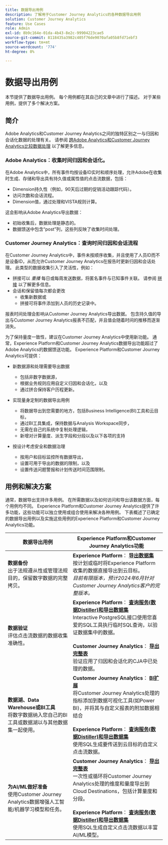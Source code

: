 ```yaml
---
title: 数据导出用例
description: 了解用于Customer Journey Analytics的各种数据导出用例
solution: Customer Journey Analytics
feature: Use Cases
role: Admin
exl-id: 8b9c164e-01da-4b43-8e2c-99904223cae5
source-git-commit: 8118435a3982c405f76de9070afa05b8fd71ebf3
workflow-type: tm+mt
source-wordcount: '774'
ht-degree: 0%

---
```


# 数据导出用例

本节提供了数据导出用例。 每个用例都在其自己的文章中进行了描述。 对于某些用例，提供了多个解决方案。

## 简介

Adobe Analytics和Customer Journey Analytics之间的独特区别之一与归因和会话化数据的处理有关。 请参阅 [跨Adobe Analytics和Customer Journey Analytics比较数据处理](/help/getting-started/aa-vs-cja/data-processing-comparisons.md) 以了解更多信息。

### Adobe Analytics：收集时间归因和会话化。

在Adobe Analytics中，所有事件均按设备ID实时和顺序处理，允许Adobe在收集时生成、存储和导出具有持久值或属性值的点击流数据，包括：

* Dimension持久性（例如，90天后过期的促销活动跟踪代码）。
* 访问次数和会话流程。
* Dimension值，通过处理和VISTA规则计算。

这会影响从Adobe Analytics导出数据：

* 初始收集后，数据处理是静态的。
* 数据馈送中包含“post”列，这些列反映了收集时间处理。


### Customer Journey Analytics：查询时间归因和会话流程

在Customer Journey Analytics中，事件未按顺序收集，并且使用了人员ID而不是设备ID，从而允许Customer Journey Analytics在报告时更新归因和会话处理。 此类型的数据收集引入了灵活性，例如：

* 拼接可以 _重播_ 每日或每周发送数据，将匿名事件与已知事件关联。 请参阅 [拼接](../../stitching/overview.md) 以了解更多信息。
* 会话和保留值每次都会更改
   * 收集新数据或
   * 拼接可将事件添加到人员的历史记录中。

报表时间处理会影响从Customer Journey Analytics导出数据。 包含持久值的导出与Customer Journey Analytics报表不匹配，并且值会随着时间的推移而逐渐消失。

为了保持量度一致性，建议在Customer Journey Analytics中使用新功能。 通常，Experience Platform和Customer Journey Analytics数据导出功能超过了Adobe Analytics的数据馈送功能。 Experience Platform和Customer Journey Analytics可提供：

* 新数据源和处理需要导出数据

   * 包括非数字数据源，
   * 根据业务规则应用自定义归因和会话化，以及
   * 通过拼合保持客户历程更新。

* 实现量身定制的数据导出用例

   * 将数据导出到您需要的地方，包括Business Intelligence(BI)工具和云目标，
   * 通过BI工具集成，保持数据与Analysis Workspace同步，
   * 无需在自己的系统中复制处理逻辑，
   * 新增对计算量度、派生字段和分段以及以下各项的支持

* 按设计考虑安全和数据治理

   * 按用户和目标监控所有数据导出，
   * 设置可用于导出的数据的限制，以及
   * 设置传送问题警报和计划传送时间范围限制。


## 用例和解决方案

通常，数据导出支持许多用例。 在所需数据以及如何访问和导出该数据方面，每个用例均不同。 Experience Platform和Customer Journey Analytics提供了许多功能，这些功能可以独立使用或组合使用来解决各种用例。 下表概述了已确定的数据导出用例以及实施这些用例的Experience Platform和Customer Journey Analytics功能。

| 数据导出用例 | Experience Platform和Customer Journey Analytics功能 |
|---|---|
| **数据备份**<br/>&#x200B;出于法规遵从性或管理法规目的，保留数字数据的完整拷贝。 | **Experience Platform**： [**导出数据集**](export-datasets.md)<br/>&#x200B;按计划或临时将Experience Platform收集的数据直接导出到云目标。<br/>*目前有限版本，预计2024年6月针对Customer Journey Analytics客户的完整版本。* |
| **数据验证**<br/>&#x200B;评估点击流数据的数据收集准确性。 | **Experience Platform**： [**查询服务(数据Distiller)和导出数据集**](queryservice-export-datasets.md)<br/> Interactive PostgreSQL接口使用您喜爱的SQL工具执行临时SQL查询，以验证数据集中的数据。<br/><br/>**Customer Journey Analytics**： [**导出完整表**](export-full-table.md)<br/>&#x200B;验证应用了归因和会话化的CJA中已处理的数据。 |
| **数据湖、Data Warehouse或BI工具**<br/>&#x200B;将数字数据纳入您自己的BI工具或数据湖以与其他数据集一起使用。 | **Customer Journey Analytics**： [**BI扩展**](bi-extension.md)<br/>&#x200B;将Customer Journey Analytics处理的指标添加到数据可视化工具(如Power BI)，并将其与自定义报表的附加数据相结合&#x200B;<br/><br/>**Experience Platform**： [**查询服务(数据Distiller)和导出数据集**](queryservice-export-datasets.md)<br>&#x200B;使用SQL生成要传送到云目标的自定义点击流数据。 |
| **为AI/ML做好准备**<br/>&#x200B;使用Customer Journey Analytics数据增强人工智能/机器学习模型和任务。 | **Customer Journey Analytics**： [**导出完整表**](export-full-table.md)<br/>&#x200B;一次性或循环将Customer Journey Analytics处理的维度和量度导出到Cloud Destinations，包括计算量度和分段。<br/><br/>**Experience Platform**： [**查询服务(数据Distiller)和导出数据集**](queryservice-export-datasets.md)<br/>&#x200B;使用SQL生成自定义点击流数据以丰富AI/ML模型。 |
